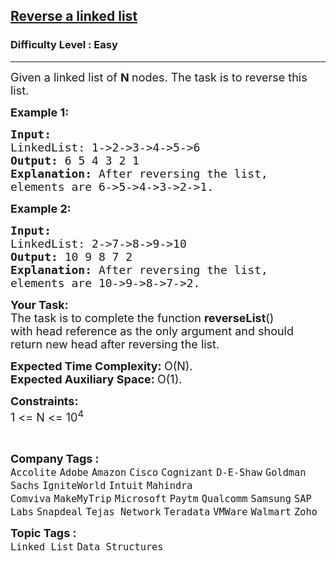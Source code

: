 <h2><a href="https://practice.geeksforgeeks.org/problems/reverse-a-linked-list/1?utm_source=youtube&utm_medium=collab_striver_ytdescription&utm_campaign=reverse-a-linked-list">Reverse a linked list</a></h2><h3>Difficulty Level : Easy</h3><hr><div class="problems_problem_content__Xm_eO"><p><span style="font-size:18px">Given a linked list of <strong>N </strong>nodes. The task is to reverse this list.</span></p>

<p><strong><span style="font-size:18px">Example 1:</span></strong></p>

<pre><strong><span style="font-size:18px">Input:
</span></strong><span style="font-size:18px">LinkedList: 1-&gt;2-&gt;3-&gt;4-&gt;5-&gt;6
<strong>Output: </strong>6 5 4 3 2 1<strong>
Explanation: </strong>After reversing the list, 
elements are 6-&gt;5-&gt;4-&gt;3-&gt;2-&gt;1.</span>
</pre>

<p><strong><span style="font-size:18px">Example 2:</span></strong></p>

<pre><strong><span style="font-size:18px">Input:
</span></strong><span style="font-size:18px">LinkedList: 2-&gt;7-&gt;8-&gt;9-&gt;10
<strong>Output: </strong>10 9 8 7 2<strong>
Explanation: </strong>After reversing the list,
elements are&nbsp;10-&gt;9-&gt;8-&gt;7-&gt;2.</span></pre>

<p><span style="font-size:18px"><strong>Your&nbsp;Task:</strong><br>
The task is to complete the function <strong>reverseList</strong>() with&nbsp;head reference as the only argument and should return new head after reversing the list.</span></p>

<p><span style="font-size:18px"><strong>Expected Time Complexity:&nbsp;</strong>O(N).<br>
<strong>Expected Auxiliary Space:&nbsp;</strong>O(1).</span></p>

<p><span style="font-size:18px"><strong>Constraints:</strong><br>
1 &lt;= N &lt;= 10<sup>4</sup></span></p>

<p>&nbsp;</p>
</div><p><span style=font-size:18px><strong>Company Tags : </strong><br><code>Accolite</code>&nbsp;<code>Adobe</code>&nbsp;<code>Amazon</code>&nbsp;<code>Cisco</code>&nbsp;<code>Cognizant</code>&nbsp;<code>D-E-Shaw</code>&nbsp;<code>Goldman Sachs</code>&nbsp;<code>IgniteWorld</code>&nbsp;<code>Intuit</code>&nbsp;<code>Mahindra Comviva</code>&nbsp;<code>MakeMyTrip</code>&nbsp;<code>Microsoft</code>&nbsp;<code>Paytm</code>&nbsp;<code>Qualcomm</code>&nbsp;<code>Samsung</code>&nbsp;<code>SAP Labs</code>&nbsp;<code>Snapdeal</code>&nbsp;<code>Tejas Network</code>&nbsp;<code>Teradata</code>&nbsp;<code>VMWare</code>&nbsp;<code>Walmart</code>&nbsp;<code>Zoho</code>&nbsp;<br><p><span style=font-size:18px><strong>Topic Tags : </strong><br><code>Linked List</code>&nbsp;<code>Data Structures</code>&nbsp;